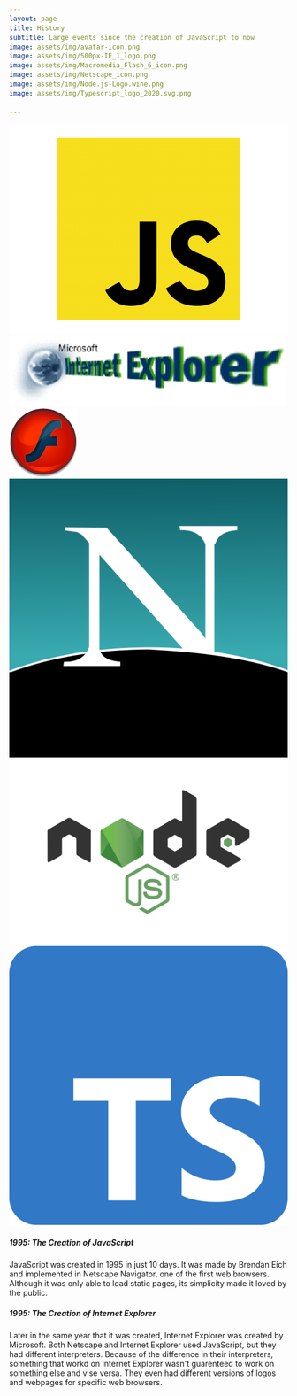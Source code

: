 ```yaml
---
layout: page
title: History
subtitle: Large events since the creation of JavaScript to now
image: assets/img/avatar-icon.png
image: assets/img/500px-IE_1_logo.png
image: assets/img/Macromedia_Flash_6_icon.png
image: assets/img/Netscape_icon.png
image: assets/img/Node.js-Logo.wine.png
image: assets/img/Typescript_logo_2020.svg.png

---
```


<img src="assets/img/avatar-icon.png" max-height="250px"></img>
<img src="assets/img/500px-IE_1_logo.png" max-height="250px"></img>
<img src="assets/img/Macromedia_Flash_6_icon.png" max-height="250px"></img>
<img src="assets/img/Netscape_icon.png" max-height="250px"></img>
<img src="assets/img/Node.js-Logo.wine.png" max-height="250px"></img>
<img src="assets/img/Typescript_logo_2020.svg.png" max-height="250px"></img>


##### 1995: The Creation of JavaScript

JavaScript was created in 1995 in just 10 days. It was made by Brendan Eich and implemented in Netscape Navigator, one of the first web browsers. Although it was only able to load static pages, its simplicity made it loved by the public.

##### 1995: The Creation of Internet Explorer

Later in the same year that it was created, Internet Explorer was created by Microsoft. Both Netscape and Internet Explorer used JavaScript, but they had different interpreters. Because of the difference in their interpreters, something that workd on Internet Explorer wasn't guarenteed to work on something else and vise versa. They even had different versions of logos and webpages for specific web browsers.
